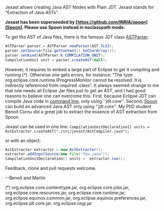 
Jexast allows creating Java AST Nodes with Plain JDT. Jexast stands for "Extraction of Java ASTs".

**Jexast has been superseeded by [https://github.com/INRIA/spoon](Spoon). Please use Spoon instead in noclasspath mode.**

To get the AST of Java files, there is the famous JDT class [ASTParser](http://help.eclipse.org/indigo/topic/org.eclipse.jdt.doc.isv/reference/api/org/eclipse/jdt/core/dom/ASTParser.html).

```java
ASTParser parser = ASTParser.newParser(AST.JLS3);
parser.setSource(file.getContent().toCharArray());
parser.setKind(ASTParser.K_COMPILATION_UNIT);
CompilationUnit unit = parser.createAST(null);
```

However, it requires to embed a large part of Eclipse to get it compiling and running (*). Otherwise one gets errors, for instance: "The type org.eclipse.core.runtime.IProgressMonitor cannot be resolved. It is indirectly referenced from required .class". It always seemed strange to me that one needs all Eclipse Jar files just to get an AST, and I had good reasons to believe one can overcome this. First, because Eclipse JDT can compile Java code in [command line](http://help.eclipse.org/juno/index.jsp?topic=%2Forg.eclipse.jdt.doc.user%2Ftasks%2Ftask-using_batch_compiler.htm), only using ''jdt.core''. Second, [Spoon](http://spoon.gforge.inria.fr/) can build an advanced Java AST only using ''jdt.core''.
My PhD student Benoit Cornu did a great job to extract the essence of AST extraction from Spoon. 

Jexast can be used in one line:
`CompilationUnitDeclaration[] units = AstExtractor.createAST("./src/jexast/AstCompiler.java");`

or with an object:

```java
AstExtractor extractor = new AstExtractor();
extractor.addInputSource(new File("foo.java"));
CompilationUnitDeclaration[] units =  extractor.run();
```

Feedback, clone and pull requests welcome.

--Benoit and Martin

(*) org.eclipse.core.contenttype.jar, org.eclipse.core.jobs.jar, org.eclipse.core.resources.jar, org.eclipse.core.runtime.jar, org.eclipse.equinox.common.jar, org.eclipse.equinox.preferences.jar, org.eclipse.jdt.core.jar, org.eclipse.osgi.jar



